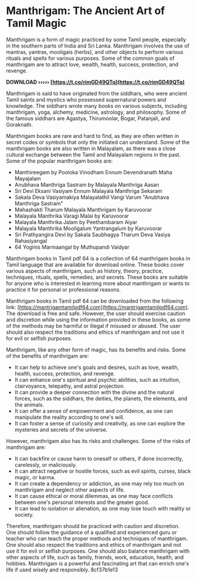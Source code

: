 
 
# Manthrigam: The Ancient Art of Tamil Magic
 
Manthrigam is a form of magic practiced by some Tamil people, especially in the southern parts of India and Sri Lanka. Manthrigam involves the use of mantras, yantras, mooligais (herbs), and other objects to perform various rituals and spells for various purposes. Some of the common goals of manthrigam are to attract love, wealth, health, success, protection, and revenge.
 
**DOWNLOAD ››››› [https://t.co/rimGD49QTq](https://t.co/rimGD49QTq)**


 
Manthrigam is said to have originated from the siddhars, who were ancient Tamil saints and mystics who possessed supernatural powers and knowledge. The siddhars wrote many books on various subjects, including manthrigam, yoga, alchemy, medicine, astrology, and philosophy. Some of the famous siddhars are Agastya, Thirumoolar, Bogar, Patanjali, and Goraknath.
 
Manthrigam books are rare and hard to find, as they are often written in secret codes or symbols that only the initiated can understand. Some of the manthrigam books are also written in Malayalam, as there was a close cultural exchange between the Tamil and Malayalam regions in the past. Some of the popular manthrigam books are:
 
- Manthireegam by Pooloka Vinodham Ennum Devendranath Maha Mayajalam
- Anubhava Manthriga Sastram by Malayala Manthriga Aasan
- Sri Devi Eksani Vasiyam Ennum Malayala Manthriga Sekaram
- Sakala Deva Vasiyamakiya Malayalathil Vangi Varum "Anubhava Manthriga Sastram"
- Mahashakti Tharum Malayala Manthrigam by Karuvoorar
- Malayala Manthrika Varagi Malai by Karuvoorar
- Malayala Manthrika Jalam by Peethambaram Aiyar
- Malayala Manthrika Mooligalum Yantrangalum by Karuvoorar
- Sri Prathyangira Devi by Sakala Saubhagya Tharum Deva Vasiya Rahasiyangal
- 64 Yoginis Marmaangal by Muthupandi Vaidyar

Manthrigam books in Tamil pdf 64 is a collection of 64 manthrigam books in Tamil language that are available for download online. These books cover various aspects of manthrigam, such as history, theory, practice, techniques, rituals, spells, remedies, and secrets. These books are suitable for anyone who is interested in learning more about manthrigam or wants to practice it for personal or professional reasons.
 
Manthrigam books in Tamil pdf 64 can be downloaded from the following link: [https://mantrigamtamilpdf64.com](https://mantrigamtamilpdf64.com). The download is free and safe. However, the user should exercise caution and discretion while using the information provided in these books, as some of the methods may be harmful or illegal if misused or abused. The user should also respect the traditions and ethics of manthrigam and not use it for evil or selfish purposes.
  
Manthrigam, like any other form of magic, has its benefits and risks. Some of the benefits of manthrigam are:

- It can help to achieve one's goals and desires, such as love, wealth, health, success, protection, and revenge.
- It can enhance one's spiritual and psychic abilities, such as intuition, clairvoyance, telepathy, and astral projection.
- It can provide a deeper connection with the divine and the natural forces, such as the siddhars, the deities, the planets, the elements, and the animals.
- It can offer a sense of empowerment and confidence, as one can manipulate the reality according to one's will.
- It can foster a sense of curiosity and creativity, as one can explore the mysteries and secrets of the universe.

However, manthrigam also has its risks and challenges. Some of the risks of manthrigam are:

- It can backfire or cause harm to oneself or others, if done incorrectly, carelessly, or maliciously.
- It can attract negative or hostile forces, such as evil spirits, curses, black magic, or karma.
- It can create a dependency or addiction, as one may rely too much on manthrigam and neglect other aspects of life.
- It can cause ethical or moral dilemmas, as one may face conflicts between one's personal interests and the greater good.
- It can lead to isolation or alienation, as one may lose touch with reality or society.

Therefore, manthrigam should be practiced with caution and discretion. One should follow the guidance of a qualified and experienced guru or teacher who can teach the proper methods and techniques of manthrigam. One should also respect the traditions and ethics of manthrigam and not use it for evil or selfish purposes. One should also balance manthrigam with other aspects of life, such as family, friends, work, education, health, and hobbies. Manthrigam is a powerful and fascinating art that can enrich one's life if used wisely and responsibly.
 8cf37b1e13
 
